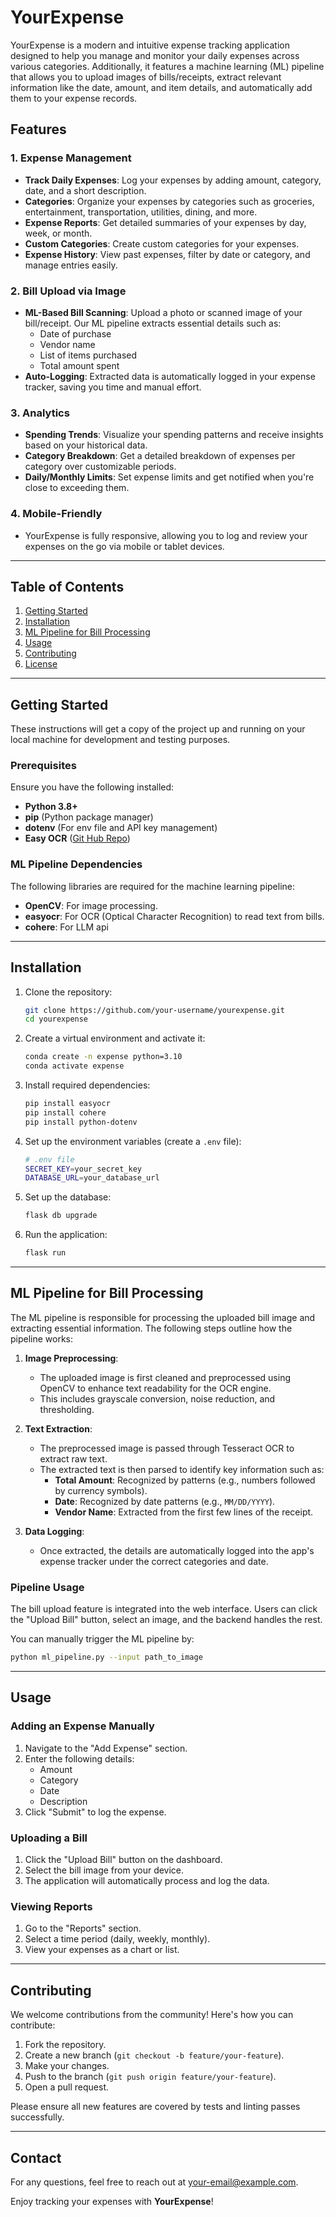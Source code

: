 
# YourExpense

YourExpense is a modern and intuitive expense tracking application designed to help you manage and monitor your daily expenses across various categories. Additionally, it features a machine learning (ML) pipeline that allows you to upload images of bills/receipts, extract relevant information like the date, amount, and item details, and automatically add them to your expense records.

## Features

### 1. **Expense Management**
- **Track Daily Expenses**: Log your expenses by adding amount, category, date, and a short description.
- **Categories**: Organize your expenses by categories such as groceries, entertainment, transportation, utilities, dining, and more.
- **Expense Reports**: Get detailed summaries of your expenses by day, week, or month.
- **Custom Categories**: Create custom categories for your expenses.
- **Expense History**: View past expenses, filter by date or category, and manage entries easily.

### 2. **Bill Upload via Image**
- **ML-Based Bill Scanning**: Upload a photo or scanned image of your bill/receipt. Our ML pipeline extracts essential details such as:
  - Date of purchase
  - Vendor name
  - List of items purchased
  - Total amount spent
- **Auto-Logging**: Extracted data is automatically logged in your expense tracker, saving you time and manual effort.

### 3. **Analytics**
- **Spending Trends**: Visualize your spending patterns and receive insights based on your historical data.
- **Category Breakdown**: Get a detailed breakdown of expenses per category over customizable periods.
- **Daily/Monthly Limits**: Set expense limits and get notified when you're close to exceeding them.

### 4. **Mobile-Friendly**
- YourExpense is fully responsive, allowing you to log and review your expenses on the go via mobile or tablet devices.

---

## Table of Contents
1. [Getting Started](#getting-started)
2. [Installation](#installation)
3. [ML Pipeline for Bill Processing](#ml-pipeline-for-bill-processing)
4. [Usage](#usage)
5. [Contributing](#contributing)
6. [License](#license)

---

## Getting Started

These instructions will get a copy of the project up and running on your local machine for development and testing purposes.

### Prerequisites

Ensure you have the following installed:
- **Python 3.8+**
- **pip** (Python package manager)
- **dotenv** (For env file and API key management)
- **Easy OCR** ([Git Hub Repo](https://github.com/JaidedAI/EasyOCR))

### ML Pipeline Dependencies
The following libraries are required for the machine learning pipeline:
- **OpenCV**: For image processing.
- **easyocr**: For OCR (Optical Character Recognition) to read text from bills.
- **cohere**: For LLM api

---

## Installation

1. Clone the repository:
   ```bash
   git clone https://github.com/your-username/yourexpense.git
   cd yourexpense
   ```

2. Create a virtual environment and activate it:
   ```bash
   conda create -n expense python=3.10
   conda activate expense
   ```

3. Install required dependencies:
   ```bash
   pip install easyocr
   pip install cohere
   pip install python-dotenv
   ```

4. Set up the environment variables (create a `.env` file):
   ```bash
   # .env file
   SECRET_KEY=your_secret_key
   DATABASE_URL=your_database_url
   ```

5. Set up the database:
   ```bash
   flask db upgrade
   ```

6. Run the application:
   ```bash
   flask run
   ```

---

## ML Pipeline for Bill Processing

The ML pipeline is responsible for processing the uploaded bill image and extracting essential information. The following steps outline how the pipeline works:

1. **Image Preprocessing**:
   - The uploaded image is first cleaned and preprocessed using OpenCV to enhance text readability for the OCR engine.
   - This includes grayscale conversion, noise reduction, and thresholding.

2. **Text Extraction**:
   - The preprocessed image is passed through Tesseract OCR to extract raw text.
   - The extracted text is then parsed to identify key information such as:
     - **Total Amount**: Recognized by patterns (e.g., numbers followed by currency symbols).
     - **Date**: Recognized by date patterns (e.g., `MM/DD/YYYY`).
     - **Vendor Name**: Extracted from the first few lines of the receipt.

3. **Data Logging**:
   - Once extracted, the details are automatically logged into the app's expense tracker under the correct categories and date.

### Pipeline Usage

The bill upload feature is integrated into the web interface. Users can click the "Upload Bill" button, select an image, and the backend handles the rest.

You can manually trigger the ML pipeline by:
```bash
python ml_pipeline.py --input path_to_image
```

---

## Usage

### Adding an Expense Manually
1. Navigate to the "Add Expense" section.
2. Enter the following details:
   - Amount
   - Category
   - Date
   - Description
3. Click "Submit" to log the expense.

### Uploading a Bill
1. Click the "Upload Bill" button on the dashboard.
2. Select the bill image from your device.
3. The application will automatically process and log the data.

### Viewing Reports
1. Go to the "Reports" section.
2. Select a time period (daily, weekly, monthly).
3. View your expenses as a chart or list.

---

## Contributing

We welcome contributions from the community! Here's how you can contribute:

1. Fork the repository.
2. Create a new branch (`git checkout -b feature/your-feature`).
3. Make your changes.
4. Push to the branch (`git push origin feature/your-feature`).
5. Open a pull request.

Please ensure all new features are covered by tests and linting passes successfully.

---

## Contact

For any questions, feel free to reach out at [your-email@example.com](mailto:210010033@iitdh.ac.in).

Enjoy tracking your expenses with **YourExpense**!
